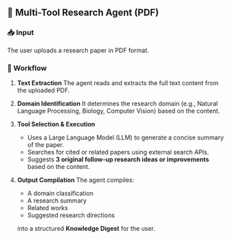 ## 🧠 Multi-Tool Research Agent (PDF)

### 📥 Input

The user uploads a research paper in PDF format.

### 🔁 Workflow

1. **Text Extraction**
   The agent reads and extracts the full text content from the uploaded PDF.

2. **Domain Identification**
   It determines the research domain (e.g., Natural Language Processing, Biology, Computer Vision) based on the content.

3. **Tool Selection & Execution**

   * Uses a Large Language Model (LLM) to generate a concise summary of the paper.
   * Searches for cited or related papers using external search APIs.
   * Suggests **3 original follow-up research ideas or improvements** based on the content.

4. **Output Compilation**
   The agent compiles:

   * A domain classification
   * A research summary
   * Related works
   * Suggested research directions

   into a structured **Knowledge Digest** for the user.

